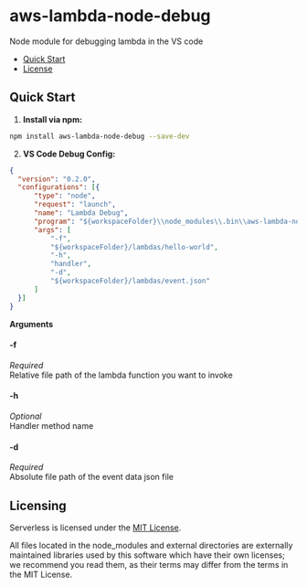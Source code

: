 <p align="center">
</p>

aws-lambda-node-debug
==============
Node module for debugging lambda in the VS code

* [Quick Start](#quick-start)
* [License](#licensing)

## <a name="quick-start"></a>Quick Start
1. **Install via npm:**
  ```bash
  npm install aws-lambda-node-debug --save-dev
  ```
  
  
2. **VS Code Debug Config:**
  
  ```json
{
    "version": "0.2.0",
    "configurations": [{
        "type": "node",
        "request": "launch",
        "name": "Lambda Debug",
        "program": "${workspaceFolder}\\node_modules\\.bin\\aws-lambda-node-debug",
        "args": [
            "-f",
            "${workspaceFolder}/lambdas/hello-world",
            "-h", 
            "handler",
            "-d",
            "${workspaceFolder}/lambdas/event.json"
        ]
    }]
}
```
**Arguments**
#### -f
*Required*<br>
Relative file path of the lambda function you want to invoke

#### -h
*Optional*<br>
Handler method name

#### -d
*Required*<br>
Absolute file path of the event data json file


## <a name="licensing"></a>Licensing

Serverless is licensed under the [MIT License](./LICENSE.txt).

All files located in the node_modules and external directories are externally maintained libraries used by this software which have their own licenses; we recommend you read them, as their terms may differ from the terms in the MIT License.